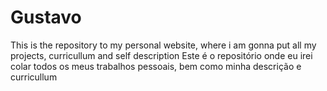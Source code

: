 # Gustavo
This is the repository to my personal website, where i am gonna put all my projects, curricullum and self description
Este é o repositório onde eu irei colar todos os meus trabalhos pessoais, bem como minha descrição e curricullum
